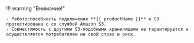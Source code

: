 !!! warning "Внимание!"

    - Работоспособность подключения **{{ productName }}** к S3 протестирована с со службой Amazon S3.
    - Совместимость с другими S3-подобными хранилищами не гарантируется и осуществляется потребителем на свой страх и риск.